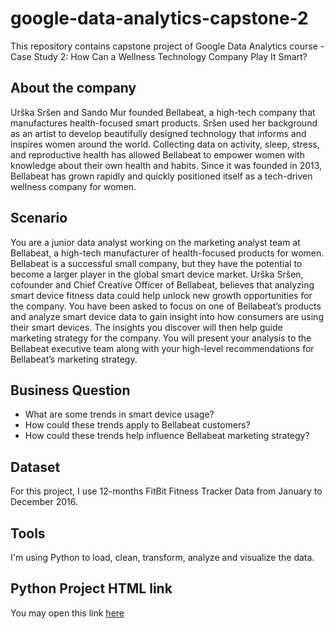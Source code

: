 # google-data-analytics-capstone-2

This repository contains capstone project of Google Data Analytics course - Case Study 2: How Can a Wellness Technology Company Play It Smart?

## About the company

Urška Sršen and Sando Mur founded Bellabeat, a high-tech company that manufactures health-focused smart products. Sršen used her background as an artist to develop beautifully designed technology that informs and inspires women around the world. Collecting data on activity, sleep, stress, and reproductive health has allowed Bellabeat to empower women with knowledge about their own health and habits. Since it was founded in 2013, Bellabeat has grown rapidly and quickly positioned itself as a tech-driven wellness company for women.

## Scenario

You are a junior data analyst working on the marketing analyst team at Bellabeat, a high-tech manufacturer of health-focused products for women. Bellabeat is a successful small company, but they have the potential to become a larger player in the global smart device market. Urška Sršen, cofounder and Chief Creative Officer of Bellabeat, believes that analyzing smart device fitness data could help unlock new growth opportunities for the company. You have been asked to focus on one of Bellabeat’s products and analyze smart device data to gain insight into how consumers are using their smart devices. The insights you discover will then help guide marketing strategy for the company. You will present your analysis to the Bellabeat executive team along with your high-level recommendations for Bellabeat’s marketing strategy.

## Business Question

* What are some trends in smart device usage?
* How could these trends apply to Bellabeat customers?
* How could these trends help influence Bellabeat marketing strategy?

## Dataset

For this project, I use 12-months FitBit Fitness Tracker Data from January to December 2016.

## Tools

I'm using Python to load, clean, transform, analyze and visualize the data.

## Python Project HTML link

You may open this link [here](https://raw.githack.com/ZarriefSofea/google-data-analytics-capstone-2/main/Case2-Bellabeat%20(2).html)
